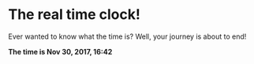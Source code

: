 # The real time clock!

Ever wanted to know what the time is? Well, your journey is about to end!

**The time is Nov 30, 2017, 16:42**